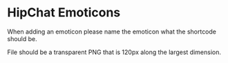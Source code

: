 HipChat Emoticons
=================

When adding an emoticon please name the emoticon what the shortcode should be.

File should be a transparent PNG that is 120px along the largest dimension.
